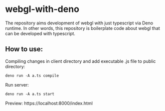 # webgl-with-deno
The repository aims development of webgl with just typescript via Deno runtime. In other words, this repository is boilerplate code about webgl that can be developed with typescript.

## How to use:
Compiling changes in client directory and add executable .js file to public directory: 
```
deno run -A a.ts compile
```
Run server:
```
deno run -A a.ts start
```

Preview: https://localhost:8000/index.html